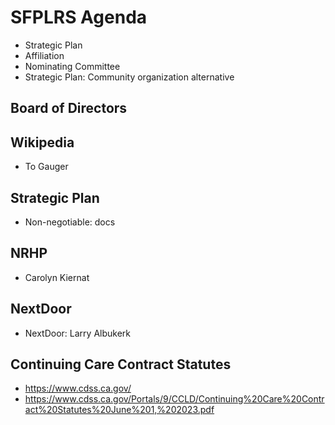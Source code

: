 # SFPLRS Agenda

* Strategic Plan
* Affiliation
* Nominating Committee
* Strategic Plan: Community organization alternative
## Board of Directors

## Wikipedia

* To Gauger

## Strategic Plan

* Non-negotiable: docs

## NRHP

* Carolyn Kiernat

## NextDoor

* NextDoor: Larry Albukerk

## Continuing Care Contract Statutes

* https://www.cdss.ca.gov/
* https://www.cdss.ca.gov/Portals/9/CCLD/Continuing%20Care%20Contract%20Statutes%20June%201,%202023.pdf
